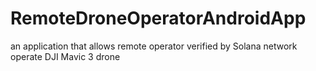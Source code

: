 # RemoteDroneOperatorAndroidApp
an application that allows remote operator verified by Solana network operate DJI Mavic 3 drone
